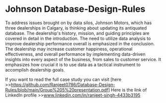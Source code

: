 # Johnson Database-Design-Rules
To address issues brought on by data silos, Johnson Motors, which has three dealerships in Calgary, is thinking about updating its antiquated database. The dealership's history, mission, and guiding principles are covered in detail in the introduction. The need to utilize data analysis to improve dealership performance overall is emphasized in the conclusion. The dealership may increase customer happiness, operational effectiveness, and overall performance by implementing data-driven insights into every aspect of the business, from sales to customer service. It emphasizes how crucial it is to use data as a tactical instrument to accomplish dealership goals.

If you want to read the full case study you can visit [here >>https://github.com/Ranjeet0786/Database-Design-Rules/blob/main/Group%205%20presentation.pdf]
Here is the link of LinkedIn profile >>www.linkedin.com/in/ranjeet-singh-4433b3195
